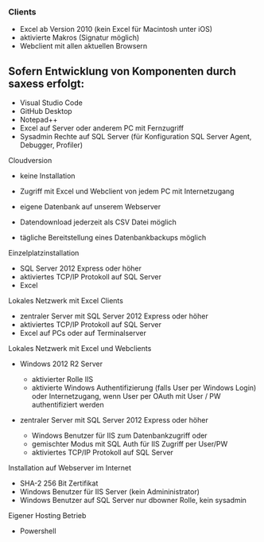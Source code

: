 ### Clients
* Excel ab Version 2010 (kein Excel für Macintosh unter iOS)
* aktivierte Makros (Signatur möglich)
* Webclient mit allen aktuellen Browsern

## Sofern Entwicklung von Komponenten durch saxess erfolgt:
* Visual Studio Code
* GitHub Desktop
* Notepad++ 
* Excel auf Server oder anderem PC mit Fernzugriff
* Sysadmin Rechte auf SQL Server (für Konfiguration SQL Server Agent, Debugger, Profiler)


Cloudversion

* keine Installation
* Zugriff mit Excel und Webclient von jedem PC mit Internetzugang

* eigene Datenbank auf unserem Webserver
* Datendownload jederzeit als CSV Datei möglich
* tägliche Bereitstellung eines Datenbankbackups möglich


Einzelplatzinstallation

* SQL Server 2012 Express oder höher
* aktiviertes TCP/IP Protokoll auf SQL Server
* Excel


Lokales Netzwerk mit Excel Clients
* zentraler Server mit SQL Server 2012 Express oder höher
* aktiviertes TCP/IP Protokoll auf SQL Server
* Excel auf PCs oder auf Terminalserver


Lokales Netzwerk mit Excel und Webclients
* Windows 2012 R2 Server
	* aktivierter Rolle IIS
	* aktivierte Windows Authentifizierung (falls User per Windows Login) oder 
	  Internetzugang, wenn User per OAuth mit User / PW authentifiziert werden

* zentraler Server mit SQL Server 2012 Express oder höher
	* Windows Benutzer für IIS zum Datenbankzugriff oder
	* gemischter Modus mit SQL Auth für IIS Zugriff per User/PW
	* aktiviertes TCP/IP Protokoll auf SQL Server




Installation auf Webserver im Internet

* SHA-2 256 Bit Zertifikat
* Windows Benutzer für IIS Server (kein Admininistrator)
* Windows Benutzer auf SQL Server nur dbowner Rolle, kein sysadmin


Eigener Hosting Betrieb
* Powershell

